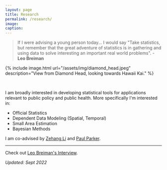 ```yaml
---
layout: page
title: Research
permalink: /research/
image:
caption:
---
```



> If I were advising a young person today... I would say "Take statistics, but remember that the great adventure of statistics is in gathering and using data to solve interesting an important real world problems".  - **Leo Breiman**

{% include image.html url="/assets/img/diamond_head.jpeg" description="View from Diamond Head, looking towards Hawaii Kai." %}

<br />

I am broadly interested in developing statistical tools for applications relevant to public policy and public health.
More specifically I'm interested in:

* Official Statistics
* Dependent Data Modeling (Spatial, Temporal)
* Small Area Estimation
* Bayesian Methods


I am co-advised by [Zehang Li](https://zehangli.com) and [Paul Parker](https://www.paparkerstat.com).

***

Check out [Leo Breiman's Interview](https://projecteuclid.org/download/pdf_1/euclid.ss/1009213290).

*Updated: Sept 2022*
